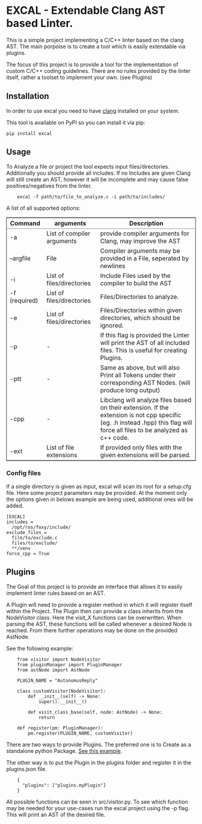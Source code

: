 # EXCAL - Extendable Clang AST based Linter.

This is a simple project implementing a C/C++ linter based on the clang AST. The main porpoise is to create a tool which is easily extendable via plugins.

The focus of this project is to provide a tool for the implementation of custom C/C++ coding guidelines. There are no rules provided by the linter itself, rather a toolset to implement your own. (see Plugins)

## Installation

In order to use excal you need to have [clang](http://clang.org/) installed on your system.

This tool is available on PyPI so you can install it via pip:

```
pip install excal

```

## Usage

To Analyze a file or project the tool expects input files/directories. Additionally you should provide all includes. If no Includes are given Clang will still create an AST, however it will be incomplete and may cause false positives/negatives from the linter.


```
    excal -f path/to/file_to_analyze.c -i path/to/includes/
```


A list of all supported options: 

<table border="2" cellspacing="0" cellpadding="6" rules="groups" frame="hsides">
<colgroup>
<col  class="org-left" />

<col  class="org-left" />

<col  class="org-left" />
</colgroup>
<thead>
<tr>
<th scope="col" class="org-left">Command</th>
<th scope="col" class="org-left">arguments</th>
<th scope="col" class="org-left">Description</th>
</tr>
</thead>

<tbody>
<tr>
<td class="org-left">-a</td>
<td class="org-left">List of compiler arguments</td>
<td class="org-left">provide compiler arguments for Clang, may improve the AST</td>
</tr>


<tr>
<td class="org-left">&#x2013;argfile</td>
<td class="org-left">File</td>
<td class="org-left">Compiler arguments may be provided in a File, seperated by newlines</td>
</tr>


<tr>
<td class="org-left">-i</td>
<td class="org-left">List of files/directories</td>
<td class="org-left">Include Files used by the compiler to build the AST</td>
</tr>


<tr>
<td class="org-left">-f (required)</td>
<td class="org-left">List of files/directories</td>
<td class="org-left">Files/Directories to analyze.</td>
</tr>


<tr>
<td class="org-left">-e</td>
<td class="org-left">List of files/directories</td>
<td class="org-left">Files/Directories within given directories, which should be ignored.</td>
</tr>


<tr>
<td class="org-left">-p</td>
<td class="org-left">-</td>
<td class="org-left">If this flag is provided the Linter will print the AST of all included files. This is useful for creating Plugins.</td>
</tr>


<tr>
<td class="org-left">-ptt</td>
<td class="org-left">-</td>
<td class="org-left">Same as above, but will also Print all Tokens under their corresponding AST Nodes. (will produce long output)</td>
</tr>

<tr>
<td class="org-left">-cpp</td>
<td class="org-left">-</td>
<td class="org-left">Libclang will analyze files based on their extension. If the extension is not cpp specific (eg. .h instead .hpp) this flag will force all files to be analyzed as c++ code.</td>
</tr>


<tr>
<td class="org-left">-ext</td>
<td class="org-left">List of file extensions</td>
<td class="org-left">If provided only files with the given extensions will be parsed.</td>
</tr>
</tbody>
</table>


### Config files
If a single directory is given as input, excal will scan its root for a setup.cfg file. Here some project parameters may be provided. At the moment only the options given in belows example are being used, additional ones will be added.

```
[EXCAL]
includes = 
  /opt/ros/foxy/include/
exclude_files =
  file/to/exclude.c
  files/to/exclude/
  **/venv
force_cpp = True
```


## Plugins

The Goal of this project is to provide an interface that allows it to easily implement linter rules based on an AST.

A Plugin will need to provide a register method in which it will register itself within the Project. The Plugin then can provide a class inherits from the NodeVisitor class. Here the visit_X functions can be overwritten. When parsing the AST, these functions will be called whenever a desired Node is reached. From there further operations may be done on the provided AstNode.

See the following example:
```
    from visitor import NodeVisitor
    from pluginManager import PluginManager
    from astNode import AstNode
    
    PLUGIN_NAME = "AutonomusReply"
    
    class customVisitor(NodeVisitor):
        def __init__(self) -> None:
            super().__init__()
    
        def visit_class_base(self, node: AstNode) -> None:
            return
    
    def register(pm: PluginManager):
        pm.register(PLUGIN_NAME, customVisitor)
```


There are two ways to provide Plugins. The preferred one is to Create as a standalone python Package. [See this example](https://github.com/PKN-AUTDE/excal-example-plugin).

The other way is to put the Plugin in the plugins folder and register it in the plugins.json file.

```
    {
      "plugins": ["plugins.myPlugin"]
    }
```

All possible functions can be seen in src/visitor.py. To see which function may be needed for your use-cases run the excal project using the -p flag. This will print an AST of the desired file.

